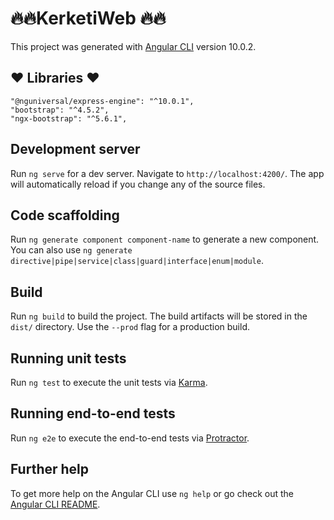 # 🔥🔥KerketiWeb 🔥🔥

This project was generated with [Angular CLI](https://github.com/angular/angular-cli) version 10.0.2.

## ❤️ Libraries ❤️
    "@nguniversal/express-engine": "^10.0.1",
    "bootstrap": "^4.5.2",
    "ngx-bootstrap": "^5.6.1",

## Development server

Run `ng serve` for a dev server. Navigate to `http://localhost:4200/`. The app will automatically reload if you change any of the source files.

## Code scaffolding

Run `ng generate component component-name` to generate a new component. You can also use `ng generate directive|pipe|service|class|guard|interface|enum|module`.

## Build

Run `ng build` to build the project. The build artifacts will be stored in the `dist/` directory. Use the `--prod` flag for a production build.

## Running unit tests

Run `ng test` to execute the unit tests via [Karma](https://karma-runner.github.io).

## Running end-to-end tests

Run `ng e2e` to execute the end-to-end tests via [Protractor](http://www.protractortest.org/).

## Further help

To get more help on the Angular CLI use `ng help` or go check out the [Angular CLI README](https://github.com/angular/angular-cli/blob/master/README.md).
